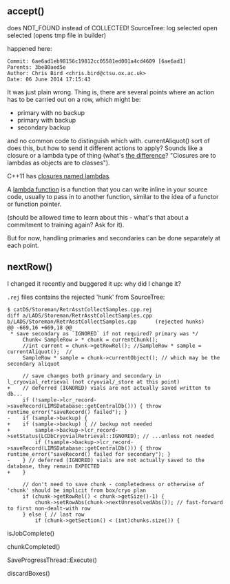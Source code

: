 ## accept() 

does NOT_FOUND instead of COLLECTED!
SourceTree:
 log selected
 open selected (opens tmp file in builder)

happened here:

    Commit: 6ae6ad1eb98156c19812cc05581ed001a4cd4609 [6ae6ad1]
    Parents: 3be80aed5e
    Author: Chris Bird <chris.bird@ctsu.ox.ac.uk>
    Date: 06 June 2014 17:15:43

It was just plain wrong. 
Thing is, there are several points where an action has to be carried out on a row, which might be: 

 * primary with no backup
 * primary with backup
 * secondary backup

and no common code to distinguish which with. currentAliquot() sort of does this, but how to send it different actions to apply? Sounds like a closure or a lambda type of thing (what's [the difference](http://scottmeyers.blogspot.co.uk/2013/05/lambdas-vs-closures.html)? "Closures are to lambdas as objects are to classes").

C++11 has [closures named lambdas](http://stackoverflow.com/questions/12635184/do-we-have-closures-in-c).

A [lambda function](http://www.cprogramming.com/c++11/c++11-lambda-closures.html) is a function that you can write inline in your source code, usually to pass in to another function, similar to the idea of a functor or function pointer.

(should be allowed time to learn about this - what's that about a commitment to training again? Ask for it).

But for now, handling primaries and secondaries can be done separately at each point.



## nextRow()

I changed it recently and buggered it up: why did I change it?

`.rej` files contains the rejected 'hunk' from SourceTree:

    $ catDS/Storeman/RetrAsstCollectSamples.cpp.rej
    diff a/LADS/Storeman/RetrAsstCollectSamples.cpp b/LADS/Storeman/RetrAsstCollectSamples.cpp      (rejected hunks)
    @@ -669,16 +669,18 @@
     * save secondary as `IGNORED` if not required? primary was */
         Chunk< SampleRow > * chunk = currentChunk();
         //int current = chunk->getRowRel(); //SampleRow * sample = currentAliquot();  //
         SampleRow * sample = chunk->currentObject(); // which may be the secondary aliquot
         
         // save changes both primary and secondary in l_cryovial_retrieval (not cryovial/_store at this point)
    +    // deferred (IGNORED) vials are not actually saved written to db...
         if (!sample->lcr_record->saveRecord(LIMSDatabase::getCentralDb())) { throw runtime_error("saveRecord() failed"); }
    -    if (sample->backup) {
    +    if (sample->backup) { // backup not needed
    +        sample->backup->lcr_record->setStatus(LCDbCryovialRetrieval::IGNORED); // ...unless not needed
             if (!sample->backup->lcr_record->saveRecord(LIMSDatabase::getCentralDb())) { throw runtime_error("saveRecord() failed for secondary"); }
    -    } // deferred (IGNORED) vials are not actually saved to the database, they remain EXPECTED
    +    }
          
         // don't need to save chunk - completedness or otherwise of 'chunk' should be implicit from box/cryo plan
         if (chunk->getRowRel() < chunk->getSize()-1) {
             chunk->setRowAbs(chunk->nextUnresolvedAbs()); // fast-forward to first non-dealt-with row
         } else { // last row
             if (chunk->getSection() < (int)chunks.size()) {


isJobComplete()

chunkCompleted()

SaveProgressThread::Execute()

discardBoxes() 


